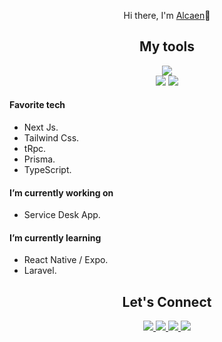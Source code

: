 <div align='center'>
	<p>Hi there, I'm <a href='https://portfolio-alcaen.vercel.app/'>Alcaen</a>👋</p>
</div>

<h2 align='center'>My tools</h2>
<div align="center">
<picture>
<source 
  srcset="https://skillicons.dev/icons?i=js,html,css,ts,py,react,docker,tailwind,nest,next,astro,figma,express,nodejs,git,github,c,vscode,arduino,md,materialui,mongo,mysql,postgres,redis,vercel,netlify,php,planetscale,postman,prisma,powershell,supabase,sass,githubactions,firebase,laravel,linux,matlab,redux,stackoverflow,vite&theme=dark"
  media="(prefers-color-scheme: dark),"
/>
<source
  srcset="https://skillicons.dev/icons?i=js,html,css,ts,py,react,docker,tailwind,nest,next,astro,figma,express,nodejs,git,github,c,vscode,arduino,md,materialui,mongo,mysql,postgres,redis,vercel,netlify,php,planetscale,postman,prisma,powershell,supabase,sass,githubactions,firebase,laravel,linux,matlab,redux,stackoverflow,vite&theme=light"
  media="(prefers-color-scheme: light), (prefers-color-scheme: no-preference)"
/>
<img src="https://skillicons.dev/icons?i=js,html,css,ts,py,react,docker,tailwind,nest,next,astro,figma,express,nodejs,git,github,c,vscode,arduino,md,materialui,mongo,mysql,postgres,redis,vercel,netlify,php,planetscale,postman,prisma,powershell,supabase,sass,githubactions,firebase,laravel,linux,matlab,redux,stackoverflow,vite" />
</picture>

</div>

<div align='center'>
<!-- GitHub Stats -->
<picture>
<source 
  srcset="https://github-readme-stats.vercel.app/api?username=alcaen&show_icons=true&theme=dark"
  media="(prefers-color-scheme: dark)"
/>
<source
  srcset="https://github-readme-stats.vercel.app/api?username=alcaen&show_icons=true"
  media="(prefers-color-scheme: light), (prefers-color-scheme: no-preference)"
/>
<img src="https://github-readme-stats.vercel.app/api?username=alcaen&show_icons=true"/>
</picture>

<!-- Most used Languajes -->
<picture>
<source 
  srcset="https://github-readme-stats.vercel.app/api/top-langs/?username=alcaen&layout=compact&theme=dark"
  media="(prefers-color-scheme: dark)"
/>
<source
  srcset="https://github-readme-stats.vercel.app/api/top-langs/?username=alcaen&layout=compact"
  media="(prefers-color-scheme: light), (prefers-color-scheme: no-preference)"
/>
<img src="https://github-readme-stats.vercel.app/api/top-langs/?username=alcaen&layout=compact" />
</picture>

</div>

#### Favorite tech

- Next Js.
- Tailwind Css.
- tRpc.
- Prisma.
- TypeScript.

#### I’m currently working on

- Service Desk App.

#### I’m currently learning

- React Native / Expo.
- Laravel.

<!-- Connect -->
<h2 align='center'>Let's Connect</h2>
<div align="center">
  <a href="https://www.linkedin.com/in/alcaen/">
    <img src="https://skillicons.dev/icons?i=linkedin" />
  </a>
	<a href="https://discordapp.com/users/325795253619785729">
    <img src="https://skillicons.dev/icons?i=discord" />
	</a>
	<a href="https://twitter.com/alejocaicedosac">
    <img src="https://skillicons.dev/icons?i=twitter" />
  </a>
	<a href="https://github.com/alcaen">
    <img src="https://skillicons.dev/icons?i=github" />
  </a>
</div>
